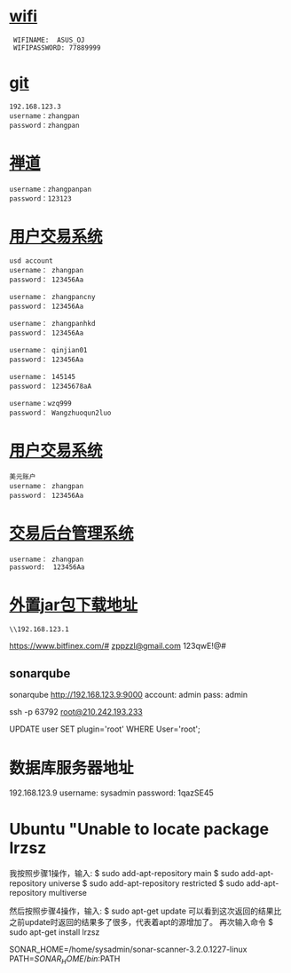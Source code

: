 # [wifi]()
```
 WIFINAME:  ASUS_OJ
 WIFIPASSWORD: 77889999
```
# [git]()

```
192.168.123.3
username：zhangpan
password：zhangpan
```
# [禅道](http://192.168.123.20/www/index.php?m=user&f=login)
```
username：zhangpanpan
password：123123
```

# [用户交易系统](http://192.168.123.70/home)
```
usd account
username： zhangpan
password： 123456Aa

username： zhangpancny
password： 123456Aa

username： zhangpanhkd
password： 123456Aa

username： qinjian01
password： 123456Aa

username： 145145
password： 12345678aA

username：wzq999
password： Wangzhuoqun2luo

```

# [用户交易系统](http://www.ewkck.com)
```
美元账户
username： zhangpan
password： 123456Aa
```


# [交易后台管理系统](http://192.168.123.70:81/#/login)
```
username： zhangpan
password:  123456Aa
```



# [外置jar包下载地址]()

```
\\192.168.123.1
```

https://www.bitfinex.com/#
zppzzl@gmail.com
123qwE!@#

## sonarqube

sonarqube    http://192.168.123.9:9000
account:  admin
pass: admin


ssh -p 63792 root@210.242.193.233


UPDATE user SET plugin='root' WHERE User='root';

# 数据库服务器地址
192.168.123.9
username: sysadmin
password: 1qazSE45


# Ubuntu "Unable to locate package lrzsz
我按照步骤1操作，输入:
$ sudo add-apt-repository main
$ sudo add-apt-repository universe
$ sudo add-apt-repository restricted
$ sudo add-apt-repository multiverse

然后按照步骤4操作，输入:
$ sudo apt-get update
可以看到这次返回的结果比之前update时返回的结果多了很多，代表着apt的源增加了。
再次输入命令
$ sudo apt-get install lrzsz


SONAR_HOME=/home/sysadmin/sonar-scanner-3.2.0.1227-linux
PATH=$SONAR_HOME/bin:$PATH
